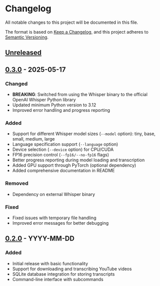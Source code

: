 # Changelog

All notable changes to this project will be documented in this file.

The format is based on [Keep a Changelog](https://keepachangelog.com/en/1.0.0/),
and this project adheres to [Semantic Versioning](https://semver.org/spec/v2.0.0.html).

## [Unreleased]

## [0.3.0] - 2025-05-17

### Changed
- **BREAKING**: Switched from using the Whisper binary to the official OpenAI Whisper Python library
- Updated minimum Python version to 3.12
- Improved error handling and progress reporting

### Added
- Support for different Whisper model sizes (`--model` option): tiny, base, small, medium, large
- Language specification support (`--language` option)
- Device selection (`--device` option) for CPU/CUDA
- FP16 precision control (`--fp16/--no-fp16` flags)
- Better progress reporting during model loading and transcription
- Added GPU support through PyTorch (optional dependency)
- Added comprehensive documentation in README

### Removed
- Dependency on external Whisper binary

### Fixed
- Fixed issues with temporary file handling
- Improved error messages for better debugging

## [0.2.0] - YYYY-MM-DD

### Added
- Initial release with basic functionality
- Support for downloading and transcribing YouTube videos
- SQLite database integration for storing transcripts
- Command-line interface with subcommands

[Unreleased]: https://github.com/yourusername/yt-whisper/compare/v0.3.0...HEAD
[0.3.0]: https://github.com/yourusername/yt-whisper/compare/v0.2.0...v0.3.0
[0.2.0]: https://github.com/yourusername/yt-whisper/releases/tag/v0.2.0
